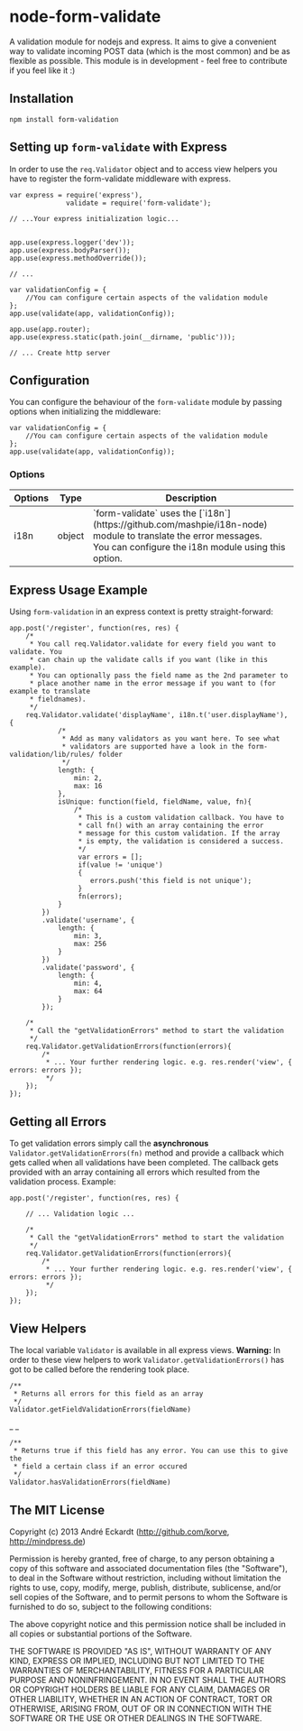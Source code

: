 # node-form-validate

A validation module for nodejs and express. It aims to give a convenient way to validate incoming POST data (which is the most common) and be as flexible as possible. This module is in development - feel free to contribute if you feel like it :)

## Installation
    npm install form-validation
    
 
## Setting up `form-validate` with Express
In order to use the `req.Validator` object and to access view helpers you have to register the form-validate middleware with express. 

	var express = require('express'),
                  validate = require('form-validate');
                  
    // ...Your express initialization logic...
    
    
	app.use(express.logger('dev'));
	app.use(express.bodyParser());
	app.use(express.methodOverride());
    
    // ...
	
	var validationConfig = {
    	//You can configure certain aspects of the validation module
	};
	app.use(validate(app, validationConfig));
        
	app.use(app.router);
	app.use(express.static(path.join(__dirname, 'public')));
    
    // ... Create http server

## Configuration
You can configure the behaviour of the `form-validate` module by passing options when initializing the middleware:

	var validationConfig = {
    	//You can configure certain aspects of the validation module
	};
	app.use(validate(app, validationConfig));
### Options

<table>
	<thead>
      <tr>
          <th>Options</th>
          <th>Type</th>
          <th>Description</th>
      </tr>
    </thead>
    <tbody>
    	<tr>
        	<td>i18n</td>
        	<td>object</td>
        	<td>`form-validate` uses the [`i18n`](https://github.com/mashpie/i18n-node) module to translate the error messages. <br>You can configure the i18n module using this option.</td>
        </tr>
    </tbody>
</table>

## Express Usage Example

Using `form-validation` in an express context is pretty straight-forward:

    app.post('/register', function(res, res) {
        /*
         * You call req.Validator.validate for every field you want to validate. You
         * can chain up the validate calls if you want (like in this example).
         * You can optionally pass the field name as the 2nd parameter to
         * place another name in the error message if you want to (for example to translate 
         * fieldnames).
         */
        req.Validator.validate('displayName', i18n.t('user.displayName'), {
                /*
                 * Add as many validators as you want here. To see what 
                 * validators are supported have a look in the form-validation/lib/rules/ folder
                 */
                length: {
                    min: 2,
                    max: 16
                },
                isUnique: function(field, fieldName, value, fn){
                    /*
                     * This is a custom validation callback. You have to
                     * call fn() with an array containing the error 
                     * message for this custom validation. If the array
                     * is empty, the validation is considered a success.
                     */
                     var errors = [];
                     if(value != 'unique')
                     {
                        errors.push('this field is not unique');
                     }
                     fn(errors); 
                }
            })
            .validate('username', {
                length: {
                    min: 3,
                    max: 256
                }
            })
            .validate('password', {
                length: {
                    min: 4,
                    max: 64
                }
            });
        
        /*
         * Call the "getValidationErrors" method to start the validation
         */
        req.Validator.getValidationErrors(function(errors){
            /*
             * ... Your further rendering logic. e.g. res.render('view', { errors: errors });
             */
        });
    });    

## Getting all Errors
To get validation errors simply call the **asynchronous** `Validator.getValidationErrors(fn)` method and provide a callback which gets called when all validations have been completed. The callback gets provided with an array containing all errors which resulted from the validation process.
Example:

	app.post('/register', function(res, res) {
        
        // ... Validation logic ... 
        
        /*
         * Call the "getValidationErrors" method to start the validation
         */
        req.Validator.getValidationErrors(function(errors){
            /*
             * ... Your further rendering logic. e.g. res.render('view', { errors: errors });
             */
        });
    });    

## View Helpers
The local variable `Validator` is available in all express views. **Warning:** In order to these view helpers to work `Validator.getValidationErrors()` has got to be called before the rendering took place.

	/**
     * Returns all errors for this field as an array
     */
    Validator.getFieldValidationErrors(fieldName)

_ _
	
    /**
     * Returns true if this field has any error. You can use this to give the
     * field a certain class if an error occured
     */
    Validator.hasValidationErrors(fieldName)

## The MIT License

Copyright (c) 2013 André Eckardt (http://github.com/korve, http://mindpress.de)

Permission is hereby granted, free of charge, to any person obtaining a copy
of this software and associated documentation files (the "Software"), to deal
in the Software without restriction, including without limitation the rights
to use, copy, modify, merge, publish, distribute, sublicense, and/or sell
copies of the Software, and to permit persons to whom the Software is
furnished to do so, subject to the following conditions:

The above copyright notice and this permission notice shall be included in
all copies or substantial portions of the Software.

THE SOFTWARE IS PROVIDED "AS IS", WITHOUT WARRANTY OF ANY KIND, EXPRESS OR
IMPLIED, INCLUDING BUT NOT LIMITED TO THE WARRANTIES OF MERCHANTABILITY,
FITNESS FOR A PARTICULAR PURPOSE AND NONINFRINGEMENT. IN NO EVENT SHALL THE
AUTHORS OR COPYRIGHT HOLDERS BE LIABLE FOR ANY CLAIM, DAMAGES OR OTHER
LIABILITY, WHETHER IN AN ACTION OF CONTRACT, TORT OR OTHERWISE, ARISING FROM,
OUT OF OR IN CONNECTION WITH THE SOFTWARE OR THE USE OR OTHER DEALINGS IN
THE SOFTWARE.
